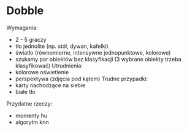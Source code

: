 # Dobble
Wymagania:
  - 2 - 5 graczy
  - tło jednolite (np. stół, dywan, kafelki)
  - światło (równomierne, intensywne jednopunktowe, kolorowe)
  - szukamy par obiektów bez klasyfikacji (3 wybrane obiekty trzeba klasyfikować)
Utrudnienia:
  - kolorowe oświetlenie
  - perspektywa (zdjęcia pod kątem)
Trudne przypadki:
  - karty nachodzące na siebie
  - białe tło 

Przydatne rzeczy:
  - momenty hu
  - algorytm knn
